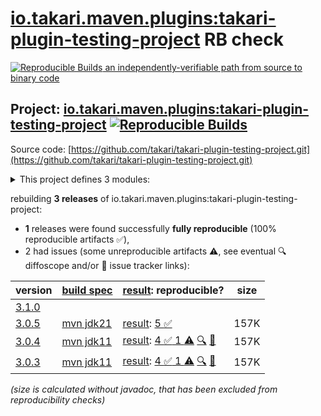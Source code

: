 [io.takari.maven.plugins:takari-plugin-testing-project](https://central.sonatype.com/artifact/io.takari.maven.plugins/takari-plugin-testing-project/versions) RB check
=======

[![Reproducible Builds](https://reproducible-builds.org/images/logos/rb.svg) an independently-verifiable path from source to binary code](https://reproducible-builds.org/)

## Project: [io.takari.maven.plugins:takari-plugin-testing-project](https://central.sonatype.com/artifact/io.takari.maven.plugins/takari-plugin-testing-project/versions) [![Reproducible Builds](https://img.shields.io/endpoint?url=https://raw.githubusercontent.com/jvm-repo-rebuild/reproducible-central/master/content/io/takari/maven/plugins/takari-plugin-testing/badge.json)](https://github.com/jvm-repo-rebuild/reproducible-central/blob/master/content/io/takari/maven/plugins/takari-plugin-testing/README.md)

Source code: [https://github.com/takari/takari-plugin-testing-project.git](https://github.com/takari/takari-plugin-testing-project.git)

<details><summary>This project defines 3 modules:</summary>

* [io.takari.maven.plugins:takari-plugin-integration-testing](https://central.sonatype.com/artifact/io.takari.maven.plugins/takari-plugin-integration-testing/overview)
* [io.takari.maven.plugins:takari-plugin-testing](https://central.sonatype.com/artifact/io.takari.maven.plugins/takari-plugin-testing/overview)
* [io.takari.maven.plugins:takari-plugin-testing-project](https://central.sonatype.com/artifact/io.takari.maven.plugins/takari-plugin-testing-project/overview)
</details>

rebuilding **3 releases** of io.takari.maven.plugins:takari-plugin-testing-project:
- **1** releases were found successfully **fully reproducible** (100% reproducible artifacts :white_check_mark:),
- 2 had issues (some unreproducible artifacts :warning:, see eventual :mag: diffoscope and/or :memo: issue tracker links):

| version | [build spec](/BUILDSPEC.md) | [result](https://reproducible-builds.org/docs/jvm/): reproducible? | size |
| -- | --------- | ------ | -- |
| [3.1.0](https://central.sonatype.com/artifact/io.takari.maven.plugins/takari-plugin-testing/3.1.0/pom) | | | |
| [3.0.5](https://central.sonatype.com/artifact/io.takari.maven.plugins/takari-plugin-testing-project/3.0.5/pom) | [mvn jdk21](takari-plugin-testing-3.0.5.buildspec) | [result](takari-plugin-testing-project-3.0.5.buildinfo): [5 :white_check_mark: ](takari-plugin-testing-project-3.0.5.buildcompare) | 157K |
| [3.0.4](https://central.sonatype.com/artifact/io.takari.maven.plugins/takari-plugin-testing-project/3.0.4/pom) | [mvn jdk11](takari-plugin-testing-3.0.4.buildspec) | [result](takari-plugin-testing-project-3.0.4.buildinfo): [4 :white_check_mark:  1 :warning:](takari-plugin-testing-project-3.0.4.buildcompare) [:mag:](takari-plugin-testing-project-3.0.4.diffoscope) [:memo:](https://github.com/takari/takari-lifecycle/issues/171) | 157K |
| [3.0.3](https://central.sonatype.com/artifact/io.takari.maven.plugins/takari-plugin-testing-project/3.0.3/pom) | [mvn jdk11](takari-plugin-testing-3.0.3.buildspec) | [result](takari-plugin-testing-project-3.0.3.buildinfo): [4 :white_check_mark:  1 :warning:](takari-plugin-testing-project-3.0.3.buildcompare) [:mag:](takari-plugin-testing-project-3.0.3.diffoscope) [:memo:](https://github.com/takari/takari-lifecycle/issues/171) | 157K |

<i>(size is calculated without javadoc, that has been excluded from reproducibility checks)</i>
